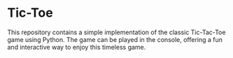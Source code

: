 # Tic-Toe
This repository contains a simple implementation of the classic Tic-Tac-Toe game using Python. The game can be played in the console, offering a fun and interactive way to enjoy this timeless game.
